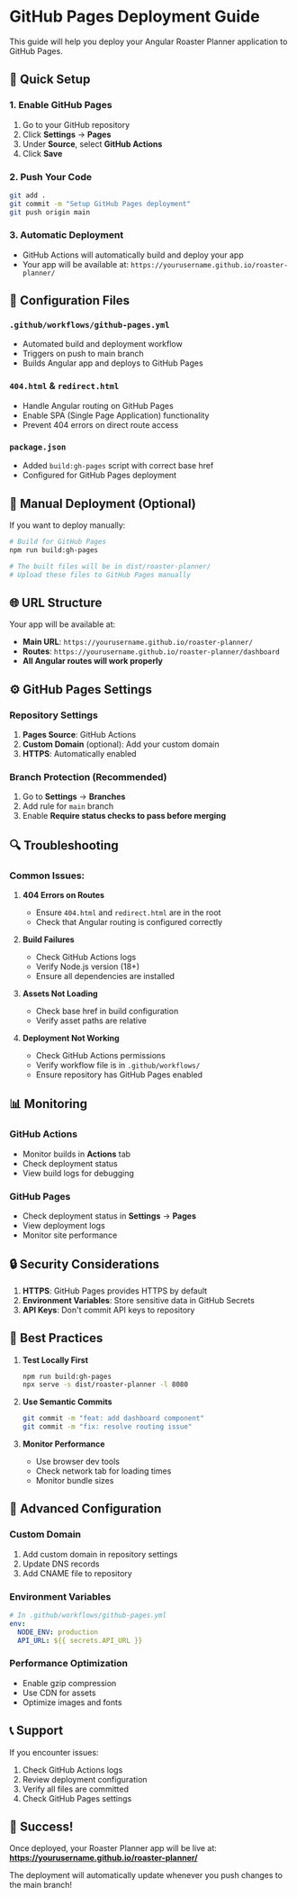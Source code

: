 # GitHub Pages Deployment Guide

This guide will help you deploy your Angular Roaster Planner application to GitHub Pages.

## 🚀 **Quick Setup**

### 1. **Enable GitHub Pages**
1. Go to your GitHub repository
2. Click **Settings** → **Pages**
3. Under **Source**, select **GitHub Actions**
4. Click **Save**

### 2. **Push Your Code**
```bash
git add .
git commit -m "Setup GitHub Pages deployment"
git push origin main
```

### 3. **Automatic Deployment**
- GitHub Actions will automatically build and deploy your app
- Your app will be available at: `https://yourusername.github.io/roaster-planner/`

## 📁 **Configuration Files**

### **`.github/workflows/github-pages.yml`**
- Automated build and deployment workflow
- Triggers on push to main branch
- Builds Angular app and deploys to GitHub Pages

### **`404.html` & `redirect.html`**
- Handle Angular routing on GitHub Pages
- Enable SPA (Single Page Application) functionality
- Prevent 404 errors on direct route access

### **`package.json`**
- Added `build:gh-pages` script with correct base href
- Configured for GitHub Pages deployment

## 🔧 **Manual Deployment (Optional)**

If you want to deploy manually:

```bash
# Build for GitHub Pages
npm run build:gh-pages

# The built files will be in dist/roaster-planner/
# Upload these files to GitHub Pages manually
```

## 🌐 **URL Structure**

Your app will be available at:
- **Main URL**: `https://yourusername.github.io/roaster-planner/`
- **Routes**: `https://yourusername.github.io/roaster-planner/dashboard`
- **All Angular routes will work properly**

## ⚙️ **GitHub Pages Settings**

### **Repository Settings**
1. **Pages Source**: GitHub Actions
2. **Custom Domain** (optional): Add your custom domain
3. **HTTPS**: Automatically enabled

### **Branch Protection** (Recommended)
1. Go to **Settings** → **Branches**
2. Add rule for `main` branch
3. Enable **Require status checks to pass before merging**

## 🔍 **Troubleshooting**

### **Common Issues:**

1. **404 Errors on Routes**
   - Ensure `404.html` and `redirect.html` are in the root
   - Check that Angular routing is configured correctly

2. **Build Failures**
   - Check GitHub Actions logs
   - Verify Node.js version (18+)
   - Ensure all dependencies are installed

3. **Assets Not Loading**
   - Check base href in build configuration
   - Verify asset paths are relative

4. **Deployment Not Working**
   - Check GitHub Actions permissions
   - Verify workflow file is in `.github/workflows/`
   - Ensure repository has GitHub Pages enabled

## 📊 **Monitoring**

### **GitHub Actions**
- Monitor builds in **Actions** tab
- Check deployment status
- View build logs for debugging

### **GitHub Pages**
- Check deployment status in **Settings** → **Pages**
- View deployment logs
- Monitor site performance

## 🔒 **Security Considerations**

1. **HTTPS**: GitHub Pages provides HTTPS by default
2. **Environment Variables**: Store sensitive data in GitHub Secrets
3. **API Keys**: Don't commit API keys to repository

## 🎯 **Best Practices**

1. **Test Locally First**
   ```bash
   npm run build:gh-pages
   npx serve -s dist/roaster-planner -l 8080
   ```

2. **Use Semantic Commits**
   ```bash
   git commit -m "feat: add dashboard component"
   git commit -m "fix: resolve routing issue"
   ```

3. **Monitor Performance**
   - Use browser dev tools
   - Check network tab for loading times
   - Monitor bundle sizes

## 🚀 **Advanced Configuration**

### **Custom Domain**
1. Add custom domain in repository settings
2. Update DNS records
3. Add CNAME file to repository

### **Environment Variables**
```yaml
# In .github/workflows/github-pages.yml
env:
  NODE_ENV: production
  API_URL: ${{ secrets.API_URL }}
```

### **Performance Optimization**
- Enable gzip compression
- Use CDN for assets
- Optimize images and fonts

## 📞 **Support**

If you encounter issues:
1. Check GitHub Actions logs
2. Review deployment configuration
3. Verify all files are committed
4. Check GitHub Pages settings

## 🎉 **Success!**

Once deployed, your Roaster Planner app will be live at:
**https://yourusername.github.io/roaster-planner/**

The deployment will automatically update whenever you push changes to the main branch! 
